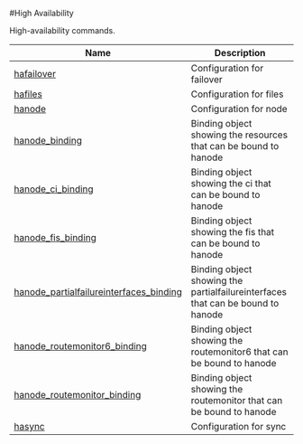 #High Availability

High-availability commands.


<table><thead><tr><th>Name</th><th>Description</th></tr></thead><tbody><tr><td><a href=".././hafailover/hafailover/">hafailover</a></td><td>Configuration for failover</td></tr><tr><td><a href=".././hafiles/hafiles/">hafiles</a></td><td>Configuration for files</td></tr><tr><td><a href=".././hanode/hanode/">hanode</a></td><td>Configuration for node</td></tr><tr><td><a href=".././hanode_binding/hanode_binding/">hanode_binding</a></td><td>Binding object showing the resources that can be bound to hanode</td></tr><tr><td><a href=".././hanode_ci_binding/hanode_ci_binding/">hanode_ci_binding</a></td><td>Binding object showing the ci that can be bound to hanode</td></tr><tr><td><a href=".././hanode_fis_binding/hanode_fis_binding/">hanode_fis_binding</a></td><td>Binding object showing the fis that can be bound to hanode</td></tr><tr><td><a href=".././hanode_partialfailureinterfaces_binding/hanode_partialfailureinterfaces_binding/">hanode_partialfailureinterfaces_binding</a></td><td>Binding object showing the partialfailureinterfaces that can be bound to hanode</td></tr><tr><td><a href=".././hanode_routemonitor6_binding/hanode_routemonitor6_binding/">hanode_routemonitor6_binding</a></td><td>Binding object showing the routemonitor6 that can be bound to hanode</td></tr><tr><td><a href=".././hanode_routemonitor_binding/hanode_routemonitor_binding/">hanode_routemonitor_binding</a></td><td>Binding object showing the routemonitor that can be bound to hanode</td></tr><tr><td><a href=".././hasync/hasync/">hasync</a></td><td>Configuration for sync</td></tr></tbody></table>
